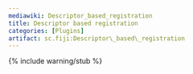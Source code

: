 ```yaml
---
mediawiki: Descriptor_based_registration
title: Descriptor based registration
categories: [Plugins]
artifact: sc.fiji:Descriptor\_based\_registration
---
```


{% include warning/stub %}



